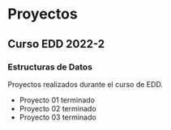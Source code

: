 # Proyectos

## Curso EDD 2022-2

### Estructuras de Datos

Proyectos realizados durante el curso de EDD.

- Proyecto 01 terminado
- Proyecto 02 terminado
- Proyecto 03 terminado

